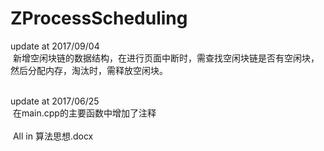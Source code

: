 # ZProcessScheduling
  update at 2017/09/04<br />
  新增空闲块链的数据结构，在进行页面中断时，需查找空闲块链是否有空闲块，然后分配内存，淘汰时，需释放空闲块。<br />
  <br />
  
  update at 2017/06/25<br />
  在main.cpp的主要函数中增加了注释<br />
  <br />
  All in 算法思想.docx
